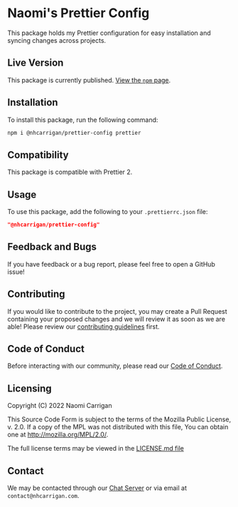 # Naomi's Prettier Config

This package holds my Prettier configuration for easy installation and syncing changes across projects.

## Live Version

This package is currently published. [View the `npm` page](https://www.npmjs.com/package/@nhcarrigan/prettier-config).

## Installation

To install this package, run the following command:

```bash
npm i @nhcarrigan/prettier-config prettier
```

## Compatibility

This package is compatible with Prettier 2.

## Usage

To use this package, add the following to your `.prettierrc.json` file:

```json
"@nhcarrigan/prettier-config"
```

## Feedback and Bugs

If you have feedback or a bug report, please feel free to open a GitHub issue!

## Contributing

If you would like to contribute to the project, you may create a Pull Request containing your proposed changes and we will review it as soon as we are able! Please review our [contributing guidelines](CONTRIBUTING.md) first.

## Code of Conduct

Before interacting with our community, please read our [Code of Conduct](CODE_OF_CONDUCT.md).

## Licensing

Copyright (C) 2022 Naomi Carrigan

This Source Code Form is subject to the terms of the Mozilla Public
License, v. 2.0. If a copy of the MPL was not distributed with this
file, You can obtain one at http://mozilla.org/MPL/2.0/.

The full license terms may be viewed in the [LICENSE.md file](./LICENSE.md)

## Contact

We may be contacted through our [Chat Server](http://chat.nhcarrigan.com) or via email at `contact@nhcarrigan.com`.
